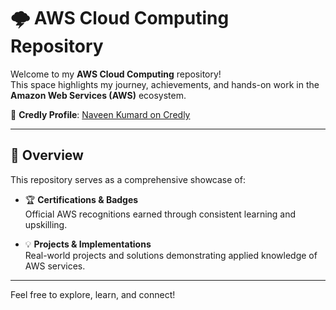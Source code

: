 # 🌩️ AWS Cloud Computing Repository

Welcome to my **AWS Cloud Computing** repository!  
This space highlights my journey, achievements, and hands-on work in the **Amazon Web Services (AWS)** ecosystem.

🔗 **Credly Profile**: [Naveen Kumard on Credly](https://www.credly.com/users/naveen-kumard)

---

## 📌 Overview

This repository serves as a comprehensive showcase of:

- 🏆 **Certifications & Badges**  
  Official AWS recognitions earned through consistent learning and upskilling.

- 💡 **Projects & Implementations**  
  Real-world projects and solutions demonstrating applied knowledge of AWS services.

---

Feel free to explore, learn, and connect!
